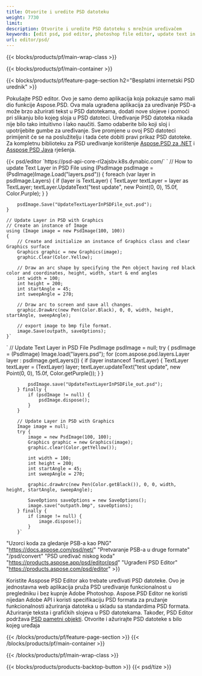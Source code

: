 ```yaml
---
title: Otvorite i uredite PSD datoteku
weight: 7730
limit: 
description: Otvorite i uredite PSD datoteku s mrežnim uređivačem
keywords: [edit psd, psd editor, photoshop file editor, update text in psd, update psd, open psd, update text in psd]
url: editor/psd/
---
```


{{< blocks/products/pf/main-wrap-class >}}

{{< blocks/products/pf/main-container >}}

{{< blocks/products/pf/feature-page-section h2="Besplatni internetski PSD urednik" >}}
<p>Pokušajte PSD editor. Ovo je samo demo aplikacija koja pokazuje samo mali dio funkcije Aspose.PSD. Ova mala ugrađena aplikacija za uređivanje PSD-a može brzo ažurirati tekst u PSD datotekama, dodati nove slojeve i pomoći pri slikanju bilo kojeg sloja u PSD datoteci. Uređivanje PSD datoteka nikada nije bilo tako intuitivno i lako naučiti. Samo odaberite bilo koji sloj i upotrijebite gumbe za uređivanje. Sve promjene u ovoj PSD datoteci primijenit će se na poslužitelju i tada ćete dobiti pravi prikaz PSD datoteke. Za kompletnu biblioteku za PSD uređivanje korištenje <a href="/psd/{{< lang-code >}}net">Aspose.PSD za .NET</a> i <a href="/psd/{{< lang-code >}}java">Asspose PSD Java</a> rješenja. </p>
{{< psd/editor `https://psd-api-core-rl2ajsbv.k8s.dynabic.com/` 
`	// How to update Text Layer in PSD File
	using (PsdImage psdImage = (PsdImage)Image.Load("layers.psd"))
  	{
		foreach (var layer in psdImage.Layers)
		{
			if (layer is TextLayer)
			{
				TextLayer textLayer = layer as TextLayer;
				textLayer.UpdateText("test update", new Point(0, 0), 15.0f, Color.Purple);
			}
		}

		psdImage.Save("UpdateTextLayerInPSDFile_out.psd");
	}
	
	// Update Layer in PSD with Graphics
	// Create an instance of Image
	using (Image image = new PsdImage(100, 100))
	{
		// Create and initialize an instance of Graphics class and clear Graphics surface
		Graphics graphic = new Graphics(image);
		graphic.Clear(Color.Yellow);

		// Draw an arc shape by specifying the Pen object having red black color and coordinates, height, width, start & end angles                 
		int width = 100;
		int height = 200;
		int startAngle = 45;
		int sweepAngle = 270;

		// Draw arc to screen and save all changes.
		graphic.DrawArc(new Pen(Color.Black), 0, 0, width, height, startAngle, sweepAngle);

		// export image to bmp file format.
		image.Save(outpath, saveOptions);
	}` 
`       // Update Text Layer in PSD File
        PsdImage psdImage = null;
        try {
            psdImage = (PsdImage) Image.load("layers.psd");
            for (com.aspose.psd.layers.Layer layer : psdImage.getLayers()) {
                if (layer instanceof TextLayer) {
                    TextLayer textLayer = (TextLayer) layer;
                    textLayer.updateText("test update", new Point(0, 0), 15.0f, Color.getPurple());
                }
            }

            psdImage.save("UpdateTextLayerInPSDFile_out.psd");
        } finally {
            if (psdImage != null) {
                psdImage.dispose();
            }
        }

        // Update Layer in PSD with Graphics
        Image image = null;
        try {
            image = new PsdImage(100, 100);
            Graphics graphic = new Graphics(image);
            graphic.clear(Color.getYellow());

            int width = 100;
            int height = 200;
            int startAngle = 45;
            int sweepAngle = 270;

            graphic.drawArc(new Pen(Color.getBlack()), 0, 0, width, height, startAngle, sweepAngle);

            SaveOptions saveOptions = new SaveOptions();
            image.save("outpath.bmp", saveOptions);
        } finally {
            if (image != null) {
                image.dispose();
            }
        }`	 
"Uzorci koda za gledanje PSB-a kao PNG"  "https://docs.aspose.com/psd/net/" 
"Pretvaranje PSB-a u druge formate"  "/psd/convert" 
"PSD uređivač niskog koda" "https://products.aspose.app/psd/editor/psd" 
"Ugrađeni PSD Editor" "https://products.aspose.com/psd/editor" >}}
<p>Koristite Asspose PSD Editor ako trebate uređivati PSD datoteke. Ovo je jednostavna web aplikacija pruža PSD uređivanje funkcionalnost u pregledniku i bez kupnje Adobe Photoshop. Aspose.PSD Editor ne koristi nijedan Adobe API i koristi specifikaciju PSD formata za pružanje funkcionalnosti ažuriranja datoteka u skladu sa standardima PSD formata. Ažuriranje teksta i grafičkih slojeva u PSD datotekama. Također, PSD Editor podržava <a href="https://reference.aspose.com/psd/net/aspose.psd.fileformats.psd.layers.smartobjects/smartobjectlayer/">PSD pametni objekti</a>. Otvorite i ažurirajte PSD datoteke s bilo kojeg uređaja</p>

{{< /blocks/products/pf/feature-page-section >}}
{{< /blocks/products/pf/main-container >}}


{{< /blocks/products/pf/main-wrap-class >}}

{{< blocks/products/products-backtop-button >}}
{{< psd/tize >}}
